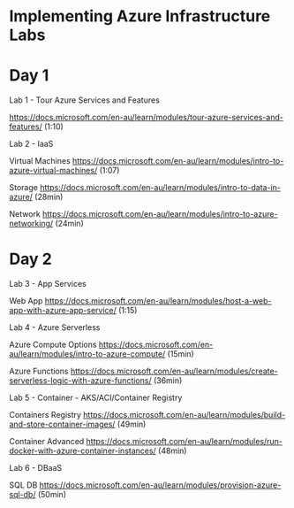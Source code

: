 # Implementing Azure Infrastructure Labs

# Day 1
Lab 1 - Tour Azure Services and Features

https://docs.microsoft.com/en-au/learn/modules/tour-azure-services-and-features/ (1:10)

Lab 2 - IaaS 

Virtual Machines 
https://docs.microsoft.com/en-au/learn/modules/intro-to-azure-virtual-machines/ (1:07)

Storage 
https://docs.microsoft.com/en-au/learn/modules/intro-to-data-in-azure/ (28min)

Network 
https://docs.microsoft.com/en-au/learn/modules/intro-to-azure-networking/ (24min)

# Day 2
Lab 3 - App Services

Web App
https://docs.microsoft.com/en-au/learn/modules/host-a-web-app-with-azure-app-service/ (1:15)

Lab 4 - Azure Serverless

Azure Compute Options 
https://docs.microsoft.com/en-au/learn/modules/intro-to-azure-compute/ (15min)

Azure Functions 
https://docs.microsoft.com/en-au/learn/modules/create-serverless-logic-with-azure-functions/ (36min) 

Lab 5 - Container - AKS/ACI/Container Registry

Containers Registry 
https://docs.microsoft.com/en-au/learn/modules/build-and-store-container-images/ (49min)

Container Advanced
https://docs.microsoft.com/en-au/learn/modules/run-docker-with-azure-container-instances/ (48min)

Lab 6 - DBaaS

SQL DB
https://docs.microsoft.com/en-au/learn/modules/provision-azure-sql-db/ (50min)
